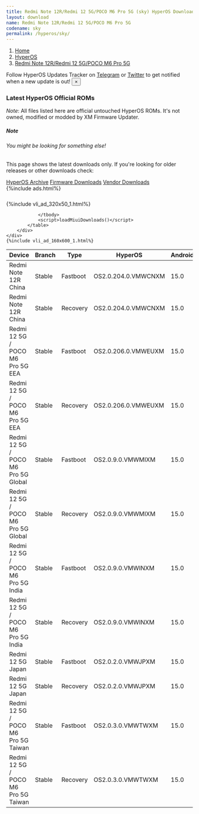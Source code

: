 ```yaml
---
title: Redmi Note 12R/Redmi 12 5G/POCO M6 Pro 5G (sky) HyperOS Downloads
layout: download
name: Redmi Note 12R/Redmi 12 5G/POCO M6 Pro 5G
codename: sky
permalink: /hyperos/sky/
---
```

<nav aria-label="breadcrumb">
    <ol class="breadcrumb">
        <li class="breadcrumb-item"><a href="/">Home</a></li>
        <li class="breadcrumb-item"><a href="/hyperos/">HyperOS</a></li>
        <li class="breadcrumb-item active" aria-current="page"><a href="/hyperos/sky/">Redmi Note 12R/Redmi 12 5G/POCO M6 Pro 5G</a></li>
    </ol>
</nav>
<div class="alert alert-primary alert-dismissible fade show" role="alert">
    Follow HyperOS Updates Tracker on <a href="https://t.me/MIUIUpdatesTracker" class="alert-link">Telegram</a>
     or <a href="https://twitter.com/MiFwUpdater" class="alert-link">Twitter</a> to get notified when a new update is out!
    <button type="button" class="close" data-dismiss="alert" aria-label="Close">
        <span aria-hidden="true">&times;</span>
    </button>
</div>

### Latest HyperOS Official ROMs
*Note*: All files listed here are official untouched HyperOS ROMs. It's not owned, modified or modded by XM Firmware Updater.
<div class="card">
  <div class="card-body">
    <h5 class="card-title">Note</h5>
    <h6 class="card-subtitle mb-2 text-muted">You might be looking for something else!</h6>
    <p class="card-text">This page shows the latest downloads only.
     If you're looking for older releases or other downloads check:</p>
    <a href="/archive/hyperos/sky/" class="card-link">HyperOS Archive</a>
    <a href="/firmware/sky/" class="card-link">Firmware Downloads</a>
    <a href="/vendor/sky/" class="card-link">Vendor Downloads</a>
  </div>
</div>
{%include ads.html%}
<div class="row justify-content-center">
    <div class="col-10">
        <div class="table-responsive-md" style="margin-top: 25px;">
            {%include vli_ad_320x50_1.html%}
            <table id="miui" class="display dt-responsive nowrap compact table table-striped table-hover table-sm">
                <thead class="thead-dark">
                    <tr>
                        <th data-ref="device">Device</th>
                        <th data-ref="branch">Branch</th>
                        <th data-ref="type">Type</th>
                        <th data-ref="miui">HyperOS</th>
                        <th data-ref="android">Android</th>
                        <th data-ref="size">Size</th>
                        <th data-ref="size">Date</th>
                        <th data-ref="link">Link</th>
                    </tr>
                </thead>
                <tbody>
                <tr><td>Redmi Note 12R China</td><td>Stable</td><td>Fastboot</td><td>OS2.0.204.0.VMWCNXM</td><td>15.0</td><td>6.7 GB</td><td>2025-07-16</td><td><a href="/hyperos/sky/stable/OS2.0.204.0.VMWCNXM/">Download</a></td></tr>
<tr><td>Redmi Note 12R China</td><td>Stable</td><td>Recovery</td><td>OS2.0.204.0.VMWCNXM</td><td>15.0</td><td>5.3 GB</td><td>2025-07-22</td><td><a href="/hyperos/sky/stable/OS2.0.204.0.VMWCNXM/">Download</a></td></tr>
<tr><td>Redmi 12 5G / POCO M6 Pro 5G EEA</td><td>Stable</td><td>Fastboot</td><td>OS2.0.206.0.VMWEUXM</td><td>15.0</td><td>7.3 GB</td><td>2025-07-17</td><td><a href="/hyperos/sky/stable/OS2.0.206.0.VMWEUXM/">Download</a></td></tr>
<tr><td>Redmi 12 5G / POCO M6 Pro 5G EEA</td><td>Stable</td><td>Recovery</td><td>OS2.0.206.0.VMWEUXM</td><td>15.0</td><td>4.9 GB</td><td>2025-07-22</td><td><a href="/hyperos/sky/stable/OS2.0.206.0.VMWEUXM/">Download</a></td></tr>
<tr><td>Redmi 12 5G / POCO M6 Pro 5G Global</td><td>Stable</td><td>Fastboot</td><td>OS2.0.9.0.VMWMIXM</td><td>15.0</td><td>7.9 GB</td><td>2025-05-30</td><td><a href="/hyperos/sky/stable/OS2.0.9.0.VMWMIXM/">Download</a></td></tr>
<tr><td>Redmi 12 5G / POCO M6 Pro 5G Global</td><td>Stable</td><td>Recovery</td><td>OS2.0.9.0.VMWMIXM</td><td>15.0</td><td>4.8 GB</td><td>2025-06-17</td><td><a href="/hyperos/sky/stable/OS2.0.9.0.VMWMIXM/">Download</a></td></tr>
<tr><td>Redmi 12 5G / POCO M6 Pro 5G India</td><td>Stable</td><td>Fastboot</td><td>OS2.0.9.0.VMWINXM</td><td>15.0</td><td>6.3 GB</td><td>2025-05-30</td><td><a href="/hyperos/sky/stable/OS2.0.9.0.VMWINXM/">Download</a></td></tr>
<tr><td>Redmi 12 5G / POCO M6 Pro 5G India</td><td>Stable</td><td>Recovery</td><td>OS2.0.9.0.VMWINXM</td><td>15.0</td><td>4.6 GB</td><td>2025-06-17</td><td><a href="/hyperos/sky/stable/OS2.0.9.0.VMWINXM/">Download</a></td></tr>
<tr><td>Redmi 12 5G Japan</td><td>Stable</td><td>Fastboot</td><td>OS2.0.2.0.VMWJPXM</td><td>15.0</td><td>7.0 GB</td><td>2025-05-12</td><td><a href="/hyperos/sky/stable/OS2.0.2.0.VMWJPXM/">Download</a></td></tr>
<tr><td>Redmi 12 5G Japan</td><td>Stable</td><td>Recovery</td><td>OS2.0.2.0.VMWJPXM</td><td>15.0</td><td>4.8 GB</td><td>2025-05-30</td><td><a href="/hyperos/sky/stable/OS2.0.2.0.VMWJPXM/">Download</a></td></tr>
<tr><td>Redmi 12 5G / POCO M6 Pro 5G Taiwan</td><td>Stable</td><td>Fastboot</td><td>OS2.0.3.0.VMWTWXM</td><td>15.0</td><td>6.5 GB</td><td>2025-03-12</td><td><a href="/hyperos/sky/stable/OS2.0.3.0.VMWTWXM/">Download</a></td></tr>
<tr><td>Redmi 12 5G / POCO M6 Pro 5G Taiwan</td><td>Stable</td><td>Recovery</td><td>OS2.0.3.0.VMWTWXM</td><td>15.0</td><td>4.6 GB</td><td>2025-03-27</td><td><a href="/hyperos/sky/stable/OS2.0.3.0.VMWTWXM/">Download</a></td></tr>

                </tbody>
                <script>loadMiuiDownloads()</script>
            </table>
        </div>
    </div>
    {%include vli_ad_160x600_1.html%}
</div>
